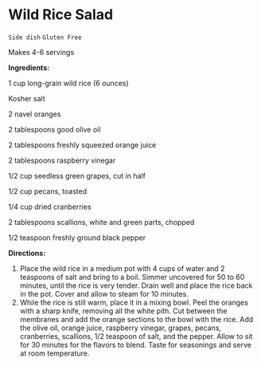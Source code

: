 # Wild Rice Salad

`Side dish` `Gluten Free`

Makes 4-6 servings

**Ingredients:**

1 cup long-grain wild rice (6 ounces)

Kosher salt 

2 navel oranges 

2 tablespoons good olive oil 

2 tablespoons freshly squeezed orange juice 

2 tablespoons raspberry vinegar 

1/2 cup seedless green grapes, cut in half 

1/2 cup pecans, toasted 

1/4 cup dried cranberries 

2 tablespoons scallions, white and green parts, chopped 

1/2 teaspoon freshly ground black pepper 

**Directions:**

1. Place the wild rice in a medium pot with 4 cups of water and 2 teaspoons of salt and bring to a boil. Simmer uncovered for 50 to 60 minutes, until the rice is very tender. Drain well and place the rice back in the pot. Cover and allow to steam for 10 minutes.
2. While the rice is still warm, place it in a mixing bowl. Peel the oranges with a sharp knife, removing all the white pith. Cut between the membranes and add the orange sections to the bowl with the rice. Add the olive oil, orange juice, raspberry vinegar, grapes, pecans, cranberries, scallions, 1/2 teaspoon of salt, and the pepper. Allow to sit for 30 minutes for the flavors to blend. Taste for seasonings and serve at room temperature.
